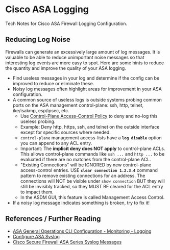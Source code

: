 # Cisco ASA Logging

Tech Notes for Cisco ASA Firewall Logging Configuration.

## Reducing Log Noise

Firewalls can generate an excessively large amount of log messages. It is valuable to be able to reduce unimportant noise messages so that interesting log events are more easy to spot. Here are some hints to reduce the quantity and improve the quality of your ASA logging.
* Find useless messages in your log and determine if the config can be improved to reduce or eliminate these.
* Noisy log messages often highlight areas for improvement in your ASA configuration.
* A common source of useless logs is outside systems probing common ports on the ASA management control-plane: ssh, http, telnet, ike/isakmp, esp/ipsec, etc.
  * Use [Control-Plane Access-Control Policy][4] to deny and no-log this useless probing.
  * Example: Deny http, https, ssh, and telnet on the outside interface except for specific sources where needed.
  * `control-plane` management access-lists have a **`log disable`** option you can append to any ACL entry.
  * Important: The **implicit deny does NOT apply** to control-plane ACLs. This allows control-plane commands like `ssh ...` and `http ...` to be evaluated if there are no matches from the control-plane ACL.
  * "Existing Connections" will be IGNORED by new control-plane access-control entries. USE **`clear connection 1.2.3.4`** command pattern to remove existing connections for an address. The connections will NOT be visible under `show connection` BUT they will still be invisibly tracked, so they MUST BE cleared for the ACL entry to impact them.
  * In the ASDM GUI, this feature is called Management Access Control.
* If a noisy log message indicates something is broken, try to fix it!

## References / Further Reading

* [ASA General Operations CLI Configuration - Monitoring - Logging][1]
* [Configure ASA Syslog][2]
* [Cisco Secure Firewall ASA Series Syslog Messages][3]

[1]: https://www.cisco.com/c/en/us/td/docs/security/asa/asa914/configuration/general/asa-914-general-config/monitor-syslog.html
[2]: https://www.cisco.com/c/en/us/support/docs/security/pix-500-series-security-appliances/63884-config-asa-00.html
[3]: https://www.cisco.com/c/en/us/td/docs/security/asa/syslog/b_syslog/about.html
[4]: https://www.cisco.com/c/en/us/support/docs/security/secure-firewall-threat-defense/221457-configure-control-plane-access-control-p.html
